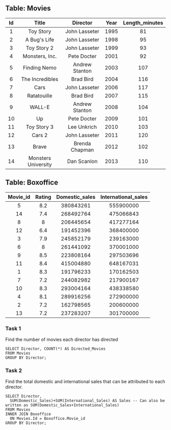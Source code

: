 ## Table: Movies

|Id |Title              |Director      |Year|Length_minutes|
|:-:|:-----------------:|:------------:|:--:|:------------:|
|1  |Toy Story          |John Lasseter |1995|81            |
|2  |A Bug's Life       |John Lasseter |1998|95            |
|3  |Toy Story 2        |John Lasseter |1999|93            |
|4  |Monsters, Inc.     |Pete Docter   |2001|92            |
|5  |Finding Nemo       |Andrew Stanton|2003|107           |
|6  |The Incredibles    |Brad Bird     |2004|116           |
|7  |Cars               |John Lasseter |2006|117           |
|8  |Ratatouille        |Brad Bird     |2007|115           |
|9  |WALL-E             |Andrew Stanton|2008|104           |
|10 |Up                 |Pete Docter   |2009|101           |
|11 |Toy Story 3        |Lee Unkrich   |2010|103           |
|12 |Cars 2             |John Lasseter |2011|120           |
|13 |Brave              |Brenda Chapman|2012|102           |
|14 |Monsters University|Dan Scanlon   |2013|110           |

## Table: Boxoffice

|Movie_id|Rating|Domestic_sales|International_sales|
|:------:|:----:|:------------:|:-----------------:|
|5       |8.2   |380843261     |555900000          |
|14      |7.4   |268492764     |475066843          |
|8       |8     |206445654     |417277164          |
|12      |6.4   |191452396     |368400000          |
|3       |7.9   |245852179     |239163000          |
|6       |8     |261441092     |370001000          |
|9       |8.5   |223808164     |297503696          |
|11      |8.4   |415004880     |648167031          |
|1       |8.3   |191796233     |170162503          |
|7       |7.2   |244082982     |217900167          |
|10      |8.3   |293004164     |438338580          |
|4       |8.1   |289916256     |272900000          |
|2       |7.2   |162798565     |200600000          |
|13      |7.2   |237283207     |301700000          |

### Task 1

Find the number of movies each director has directed

```
SELECT Director, COUNT(*) AS Directed_Movies
FROM Movies
GROUP BY Director;
```

### Task 2

Find the total domestic and international sales that can be attributed to each director.


```
SELECT Director,
  SUM(Domestic_Sales)+SUM(International_Sales) AS Sales -- Can also be written as SUM(Domestic_Sales+International_Sales)
FROM Movies
INNER JOIN Boxoffice
  ON Movies.Id = Boxoffice.Movie_id
GROUP BY Director;
```
